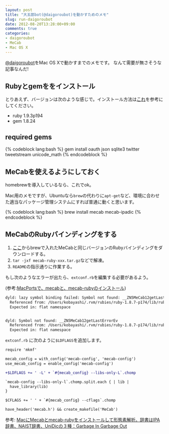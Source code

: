 ```yaml
---
layout: post
title: "大五郎bot(@daigoroubot)を動かすためのメモ"
slug: run-daigoroubot
date: 2012-08-20T13:28:00+09:00
comments: true
categories: 
- daigoroubot
- MeCab
- Mac OS X
---
```


[@daigoroubot](https://twitter.com/daigoroubot)をMac OS Xで動かすまでのメモです。
なんて需要が無さそうな記事なんだ!

## Rubyとgemををインストール

とりあえず、バージョンは次のような感じで。インストール方法は[これ](/blog/2012/07/27/getting-started-with-ruby-on-rails-on-mac/)を参考にしてください。

* ruby 1.9.3p194 
* gem 1.8.24

## required gems

{% codeblock lang:bash %}
gem install oauth json sqlite3 twitter tweetstream unicode_math
{% endcodeblock %}

## MeCabを使えるようにしておく

homebrewを導入しているなら、これでok。

Mac用のメモですが、Ubuntuなら`brew`の代わりに`apt-get`など、環境に合わせた適当なパッケージ管理システムにすれば普通に動くと思います。

{% codeblock lang:bash %}
brew install mecab mecab-ipadic
{% endcodeblock %}

## MeCabのRubyバインディングをする

1. [ここ](http://code.google.com/p/mecab/downloads/list)からbrewで入れたMeCabと同じバージョンのRubyバインディングをダウンロードする。
2. `tar -jxf mecab-ruby-xxx.tar.gz`などで解凍。
3. `README`の指示通りに作業する。

もし次のようなエラーが出たら、`extconf.rb`を編集する必要があるよう。

(参考:[MacPortsで、mecabと、mecab-rubyのインストール](http://d.hatena.ne.jp/kasei_san/20121213/p1))

```bash
dyld: lazy symbol binding failed: Symbol not found: __ZN5MeCab12getLastErrorEv
  Referenced from: /Users/kobayashi/.rvm/rubies/ruby-1.8.7-p174/lib/ruby/site_ruby/1.8/i686-darwin10.7.0/MeCab.bundle
  Expected in: flat namespace


dyld: Symbol not found: __ZN5MeCab12getLastErrorEv
  Referenced from: /Users/kobayashi/.rvm/rubies/ruby-1.8.7-p174/lib/ruby/site_ruby/1.8/i686-darwin10.7.0/MeCab.bundle
  Expected in: flat namespace
```

`extconf.rb` に次のように`$LDFLAGS`を追加します。

```diff extconf.rb
require 'mkmf'

mecab_config = with_config('mecab-config', 'mecab-config')
use_mecab_config = enable_config('mecab-config')

+$LDFLAGS += ' -L' + `#{mecab_config} --libs-only-L`.chomp

`mecab-config --libs-only-l`.chomp.split.each { | lib |
  have_library(lib)
}

$CFLAGS += ' ' + `#{mecab_config} --cflags`.chomp

have_header('mecab.h') && create_makefile('MeCab')
```

<!--

ここが厄介なので、私自身、嵌りました。

1. まず、[ここ](http://code.google.com/p/mecab/downloads/list)からbrewで入れたMeCabと同じバージョンのRubyバインディングをダウンロードする。
2. 1.を解凍して、cd。
3. `extconf.rb`を編集する。
  `$LDFLAGS = '-L/usr/local/lib'`という行を、`$CFLAGS〜`の次の行に加える。
4. {% codeblock lang:bash %}
ruby extconf.rb
make
sudo make install
{% endcodeblock %}

ちなみに、`extconf.eb`を編集せずにバインディングしたときにRubyからmecabを使うと、次のようなエラーになってしまう。

{% codeblock lang:bash %}
dyld: NSLinkModule() error
dyld: Symbol not found: __ZN5MeCab6Tagger6createEiPPc
  Referenced from: /Users/gam0022/.rvm/rubies/ruby-1.9.3-p194/lib/ruby/site_ruby/1.9.1/x86_64-darwin11.4.0/MeCab.bundle
  Expected in: flat namespace

Trace/BPT trap
{% endcodeblock %}

-->

参考:
[MacにMecabとmecab-rubyをインストールして形態素解析。辞書はIPA辞書、NAIST辞書、UniDicの３種：Garbage In Garbage Out](http://g1g0.com/2012/03/1752/)
